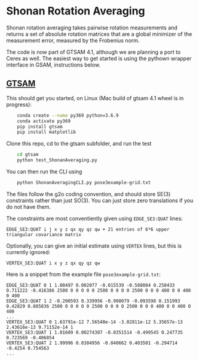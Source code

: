 # Shonan Rotation Averaging

Shonan rotation averaging takes pairwise rotation measurements and returns a set of absolute rotation matrices that are a global minimizer of the measurement error, measured by the Frobenius norm.

The code is now part of GTSAM 4.1, although we are planning a port to Ceres as well. The easiest way to get started is using the pythown wrapper interface in GSAM, instructions below.

## [GTSAM](https://gtsam.org)

This should get you started, on Linux (Mac build of gtsam 4.1 wheel is in progress):
```bash
    conda create --name py369 python=3.6.9
    conda activate py369
    pip install gtsam
    pip install matplotlib
```

Clone this repo, cd to the gtsam subfolder, and run the test
```bash
    cd gtsam
    python test_ShonanAveraging.py 
```
You can then run the CLI using
```bash
    python ShonanAveragingCLI.py pose3example-grid.txt
```
The files follow the g2o coding convention, and should store SE(3) constraints rather than just SO(3). You can just store zero translations if you do not have them. 

The constraints are most conventiently given using `EDGE_SE3:QUAT` lines:
```
EDGE_SE3:QUAT i j x y z qx qy qz qw + 21 entries of 6*6 upper triangular covariance matrix
```

Optionally, you can give an initial estimate using `VERTEX` lines, but this is currently ignored:
```
VERTEX_SE3:QUAT i x y z qx qy qz qw
```

Here is a snippet from the example file `pose3example-grid.txt`:
```
EDGE_SE3:QUAT 0 1 1.00497 0.002077 -0.015539 -0.508004 0.250433 0.711222 -0.416386 2500 0 0 0 0 0 2500 0 0 0 0 2500 0 0 0 400 0 0 400 0 400
EDGE_SE3:QUAT 1 2 -0.200593 0.339956 -0.908079 -0.093598 0.151993 0.42829 0.885836 2500 0 0 0 0 0 2500 0 0 0 0 2500 0 0 0 400 0 0 400 0 400
...
VERTEX_SE3:QUAT 0 1.63791e-12 7.56548e-14 -3.02811e-12 5.35657e-13 2.43616e-13 9.71152e-14 1
VERTEX_SE3:QUAT 1 1.01609 0.00274307 -0.0351514 -0.499545 0.247735 0.723569 -0.406854
VERTEX_SE3:QUAT 2 1.99996 0.0304956 -0.040662 0.403501 -0.294714 -0.4254 0.754563
...
```


<!-- # [Ceres](http://ceres-solver.org/)

Install ceres as explained at [Ceres install page](http://ceres-solver.org/installation.html). On MacOS, I do

> brew install ceres-solver --HEAD -->


